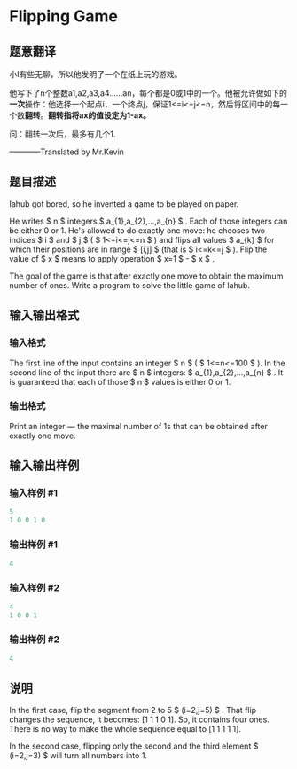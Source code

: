 # Flipping Game

## 题意翻译

小I有些无聊，所以他发明了一个在纸上玩的游戏。

他写下了n个整数a1,a2,a3,a4......an，每个都是0或1中的一个。他被允许做如下的**一次**操作：他选择一个起点i，一个终点j，保证1<=i<=j<=n，然后将区间中的每一个数**翻转**。**翻转指将ax的值设定为1-ax。**

问：翻转一次后，最多有几个1.

————Translated by Mr.Kevin

## 题目描述

Iahub got bored, so he invented a game to be played on paper.

He writes $ n $ integers $ a_{1},a_{2},...,a_{n} $ . Each of those integers can be either 0 or 1. He's allowed to do exactly one move: he chooses two indices $ i $ and $ j $ ( $ 1<=i<=j<=n $ ) and flips all values $ a_{k} $ for which their positions are in range $ [i,j] $ (that is $ i<=k<=j $ ). Flip the value of $ x $ means to apply operation $ x=1 $ - $ x $ .

The goal of the game is that after exactly one move to obtain the maximum number of ones. Write a program to solve the little game of Iahub.

## 输入输出格式

### 输入格式

The first line of the input contains an integer $ n $ ( $ 1<=n<=100 $ ). In the second line of the input there are $ n $ integers: $ a_{1},a_{2},...,a_{n} $ . It is guaranteed that each of those $ n $ values is either 0 or 1.

### 输出格式

Print an integer — the maximal number of 1s that can be obtained after exactly one move.

## 输入输出样例

### 输入样例 #1

```cpp
5
1 0 0 1 0

```
### 输出样例 #1

```cpp
4

```
### 输入样例 #2

```cpp
4
1 0 0 1

```
### 输出样例 #2

```cpp
4

```
## 说明

In the first case, flip the segment from 2 to 5 $ (i=2,j=5) $ . That flip changes the sequence, it becomes: \[1 1 1 0 1\]. So, it contains four ones. There is no way to make the whole sequence equal to \[1 1 1 1 1\].

In the second case, flipping only the second and the third element $ (i=2,j=3) $ will turn all numbers into 1.

